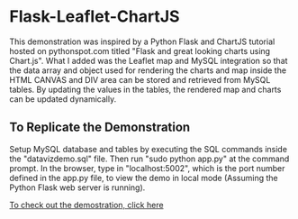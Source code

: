# Flask-Leaflet-ChartJS
This demonstration was inspired by a Python Flask and ChartJS tutorial hosted on pythonspot.com titled "Flask and great looking charts using Chart.js". What I added was the Leaflet map and MySQL integration so that the data array and object used for rendering the charts and map inside the HTML CANVAS and DIV area can be stored and retrieved from MySQL tables. By updating the values in the tables, the rendered map and charts can be updated dynamically.

## To Replicate the Demonstration
Setup MySQL database and tables by executing the SQL commands inside the "datavizdemo.sql" file.
Then run "sudo python app.py" at the command prompt. In the browser, type in "localhost:5002", which is the port number defined in the app.py file, to view the demo in local mode (Assuming the Python Flask web server is running). 

[To check out the demostration, click here](http://yiusin.pythonanywhere.com)
